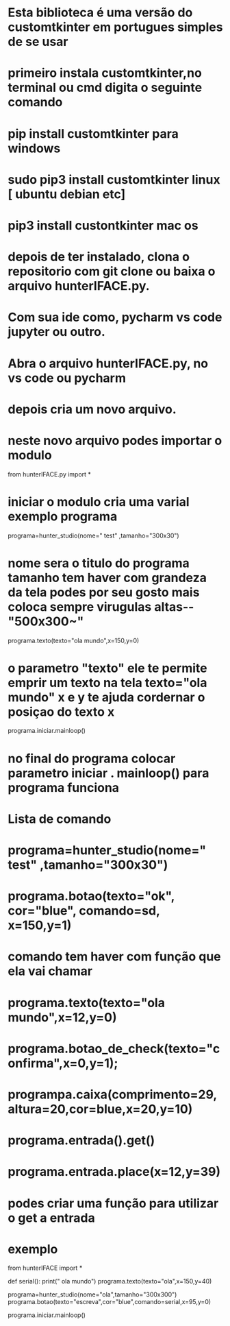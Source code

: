 # Esta biblioteca é uma versão do customtkinter em portugues simples de se usar
# primeiro instala customtkinter,no terminal  ou cmd   digita o  seguinte comando
# pip install customtkinter       para   windows
# sudo pip3 install customtkinter linux [ ubuntu  debian etc]
# pip3 install custontkinter   mac os

# depois de ter instalado, clona o repositorio com git clone ou baixa o arquivo hunterIFACE.py.
# Com  sua ide como, pycharm  vs code jupyter ou outro.
# Abra o arquivo  hunterIFACE.py, no vs code ou pycharm 
# depois cria um novo arquivo. 
# neste novo arquivo  podes importar o modulo

from hunterIFACE.py import *

# iniciar  o modulo cria uma varial exemplo programa

programa=hunter_studio(nome=" test" ,tamanho="300x30")
# nome sera o  titulo do programa tamanho  tem haver com grandeza da tela podes por seu gosto mais coloca sempre virugulas altas-- "500x300~" 
programa.texto(texto="ola mundo",x=150,y=0)
# o parametro "texto" ele te permite emprir um texto na tela  texto="ola mundo"  x e y te ajuda  cordernar o posiçao do texto  x 
programa.iniciar.mainloop()
# no final  do programa  colocar parametro iniciar . mainloop() para programa funciona

# Lista de comando

# programa=hunter_studio(nome=" test" ,tamanho="300x30")
# programa.botao(texto="ok", cor="blue", comando=sd, x=150,y=1)
# comando tem haver com função  que ela vai chamar 
# programa.texto(texto="ola mundo",x=12,y=0)
# programa.botao_de_check(texto="confirma",x=0,y=1);
# programpa.caixa(comprimento=29,altura=20,cor=blue,x=20,y=10)
# programa.entrada().get()
# programa.entrada.place(x=12,y=39)
# podes criar uma função  para utilizar o  get a entrada
# exemplo

from hunterIFACE import *

def  serial():
   print(" ola mundo")
   programa.texto(texto="ola",x=150,y=40)
   
programa=hunter_studio(nome="ola",tamanho="300x300")
programa.botao(texto="escreva",cor="blue",comando=serial,x=95,y=0)

programa.iniciar.mainloop()













